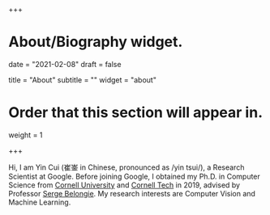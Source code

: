+++
# About/Biography widget.

date = "2021-02-08"
draft = false

title = "About"
subtitle = ""
widget = "about"

# Order that this section will appear in.
weight = 1
 
+++

Hi, I am Yin Cui (崔崟 in Chinese, pronounced as /yin tsui/), a Research Scientist at Google. Before joining Google, I obtained my Ph.D. in Computer Science from <a href="http://www.cornell.edu/">Cornell University</a> and <a href="https://tech.cornell.edu/">Cornell Tech</a> in 2019, advised by Professor <a href="http://blogs.cornell.edu/techfaculty/serge-belongie/">Serge Belongie</a>.
My research interests are Computer Vision and Machine Learning.
